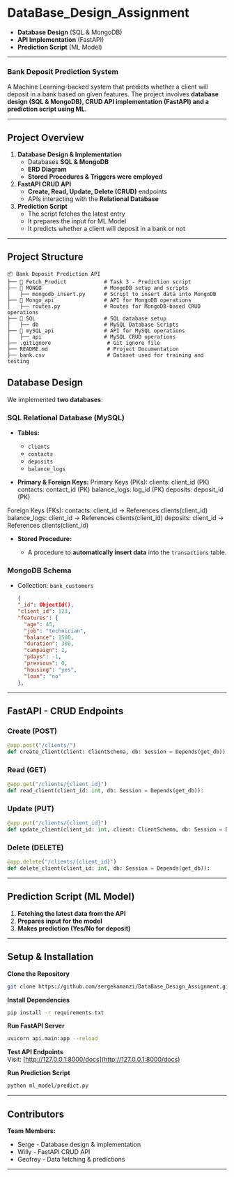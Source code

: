 # DataBase_Design_Assignment

- **Database Design** (SQL & MongoDB)  
- **API Implementation** (FastAPI)  
- **Prediction Script** (ML Model)  

---

### **Bank Deposit Prediction System**  

A Machine Learning-backed system that predicts whether a client will deposit in a bank based on given features. The project involves **database design (SQL & MongoDB), CRUD API implementation (FastAPI) and a prediction script using ML**.  

---

## **Project Overview**    

1. **Database Design & Implementation**  
   - Databases  **SQL & MongoDB**  
   -  **ERD Diagram**  
   - **Stored Procedures & Triggers were employed**  
2. **FastAPI CRUD API**  
   - **Create, Read, Update, Delete (CRUD)** endpoints  
   - APIs interacting with the **Relational Database**  
3. **Prediction Script**  
   - The script fetches the latest entry  
   - It prepares the input for ML Model  
   - It predicts whether a client will deposit in a bank or not   

---

## **Project Structure**  

```
📦 Bank Deposit Prediction API
├── 📂 Fetch_Predict            # Task 3 - Prediction script
├── 📂 MONGO                    # MongoDB setup and scripts
│   ├── mongodb_insert.py      # Script to insert data into MongoDB
├── 📂 Mongo_api                # API for MongoDB operations
│   ├── routes.py              # Routes for MongoDB-based CRUD operations
├── 📂 SQL                      # SQL database setup
│   ├── db                     # MySQL Database Scripts
├── 📂 mySQL_api                # API for MySQL operations
│   ├── api                    # MySQL CRUD operations
├── .gitignore                  # Git ignore file
├── README.md                   # Project Documentation
├── bank.csv                    # Dataset used for training and testing
```


## **Database Design**  

We implemented **two databases**:  

### **SQL Relational Database (MySQL)**  

- **Tables:**
  - `clients `
  - `contacts`
  - `deposits`
  - `balance_logs`

- **Primary & Foreign Keys:**
 Primary Keys (PKs):
clients: client_id (PK)
contacts: contact_id (PK)
balance_logs: log_id (PK)
deposits: deposit_id (PK)

 Foreign Keys (FKs):
contacts: client_id → References clients(client_id)
balance_logs: client_id → References clients(client_id)
deposits: client_id → References clients(client_id)
- **Stored Procedure:**  

  - A procedure to **automatically insert data** into the `transactions` table.  


### **MongoDB Schema**  

- Collection: `bank_customers`
  ```json
  {
  "_id": ObjectId(),
  "client_id": 123,
  "features": {
    "age": 45,
    "job": "technician",
    "balance": 1500,
    "duration": 300,
    "campaign": 2,
    "pdays": -1,
    "previous": 0,
    "housing": "yes",
    "loan": "no"
  },
  ```

---

## **FastAPI - CRUD Endpoints**  

### **Create (POST)**
```python
@app.post("/clients/")
def create_client(client: ClientSchema, db: Session = Depends(get_db)):
```

###  **Read (GET)**
```python
@app.get("/clients/{client_id}")
def read_client(client_id: int, db: Session = Depends(get_db)):
```

### **Update (PUT)**
```python
@app.put("/clients/{client_id}")
def update_client(client_id: int, client: ClientSchema, db: Session = Depends(get_db)):
```

###  **Delete (DELETE)**
```python
@app.delete("/clients/{client_id}")
def delete_client(client_id: int, db: Session = Depends(get_db)):
```

---

##  **Prediction Script (ML Model)**  

1. **Fetching the latest data from the API**  
2. **Prepares input for the model**  
3. **Makes prediction (Yes/No for deposit)**  

---

## **Setup & Installation**  

 **Clone the Repository**  
```bash
git clone https://github.com/sergekamanzi/DataBase_Design_Assignment.git
```

 **Install Dependencies**  
```bash
pip install -r requirements.txt
```

 **Run FastAPI Server**  
```bash
uvicorn api.main:app --reload
```

 **Test API Endpoints**  
Visit: [http://127.0.0.1:8000/docs](http://127.0.0.1:8000/docs)  

 **Run Prediction Script**  
```bash
python ml_model/predict.py
```

---

##  **Contributors**  

 **Team Members:**  
 - Serge - Database design & implementation
 - Willy - FastAPI CRUD API
 - Geofrey - Data fetching & predictions


---
